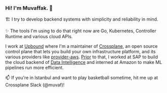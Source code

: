### Hi! I'm Muvaffak. 👋

<!--
**muvaf/muvaf** is a ✨ _special_ ✨ repository because its `README.md` (this file) appears on your GitHub profile.

Here are some ideas to get you started:

- 🔭 I’m currently working on ...
- 🌱 I’m currently learning ...
- 👯 I’m looking to collaborate on ...
- 🤔 I’m looking for help with ...
- 💬 Ask me about ...
- 📫 How to reach me: ...
- 😄 Pronouns: ...
- ⚡ Fun fact: ...
-->

🏗 I try to develop backend systems with simplicity and reliability in mind.

✨ The tools I'm using to do that right now are Go, Kubernetes, Controller Runtime and various cloud APIs.

I work at [Upbound](https://www.upbound.io/) where I'm a maintainer of [Crossplane](https://github.com/crossplane/crossplane), an open source control plane that lets you build your own infrastructure platform, and its various providers like [provider-aws](https://github.com/crossplane/provider-aws). [Prior](https://www.linkedin.com/in/mmonus/) to that, I worked at SAP to build the cloud backend of [Data Intelligence](https://www.sap.com/products/data-intelligence.html) and interned at Amazon to make ML pipelines run more efficient.

📫 If you're in Istanbul and want to play basketball sometime, hit me up at Crossplane Slack (@muvaf)!
